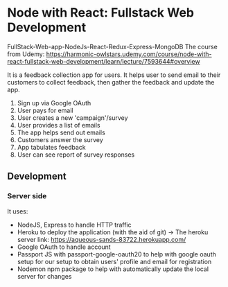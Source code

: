 # Node with React: Fullstack Web Development
FullStack-Web-app-NodeJs-React-Redux-Express-MongoDB
The course from Udemy: https://harmonic-owlstars.udemy.com/course/node-with-react-fullstack-web-development/learn/lecture/7593644#overview


It is a feedback collection app for users.
It helps user to send email to their customers to collect feedback, then gather the feedback and update the app.


1. Sign up via Google OAuth
2. User pays for email
3. User creates a new 'campaign'/survey
4. User provides a list of emails
5. The app helps send out emails
6. Customers answer the survey
7. App tabulates feedback
8. User can see report of survey responses

## Development

### Server side

It uses: 
* NodeJS, Express to handle HTTP traffic
* Heroku to deploy the application (with the aid of git) -> The heroku server link: https://aqueous-sands-83722.herokuapp.com/
* Google OAuth to handle account
* Passport JS with passport-google-oauth20 to help with google oauth setup for our setup to obtain users' profile and email for registration
* Nodemon npm package to help with automatically update the local server for changes

